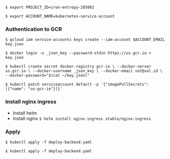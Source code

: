 
`$ export PROJECT_ID=iron-entropy-285002`

`$ export ACCOUNT_NAME=kubernetes-service-account`

### Authentication to GCR

`$ gcloud iam service-accounts keys create --iam-account $ACCOUNT_EMAIL key.json`

`$ docker login -u _json_key --password-stdin https://us.gcr.io < key.json`

`$ kubectl create secret docker-registry gcr-io \
  --docker-server us.gcr.io \
  --docker-username _json_key \
  --docker-email not@val.id \
  --docker-password="$(cat ~/key.json)"`

`$ kubectl patch serviceaccount default -p '{"imagePullSecrets": [{"name": "us-gcr-io"}]}'`

### Install nginx ingress

- Install helm 
- Install nginx
`$ helm install nginx-ingress stable/nginx-ingress`

### Apply

`$ kubectl apply -f deploy-backend.yaml`

`$ kubectl apply -f deploy-backend.yaml`